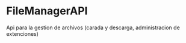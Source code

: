 # FileManagerAPI
Api para la gestion de archivos (carada y descarga, administracion de extenciones) 
